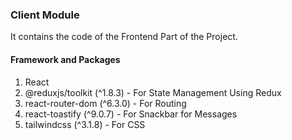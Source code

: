 ### Client Module

It contains the code of the Frontend Part of the Project.

#### Framework and Packages

1. React
2. @reduxjs/toolkit (^1.8.3) - For State Management Using Redux
3. react-router-dom (^6.3.0) - For Routing
4. react-toastify (^9.0.7) - For Snackbar for Messages
5. tailwindcss (^3.1.8) - For CSS
